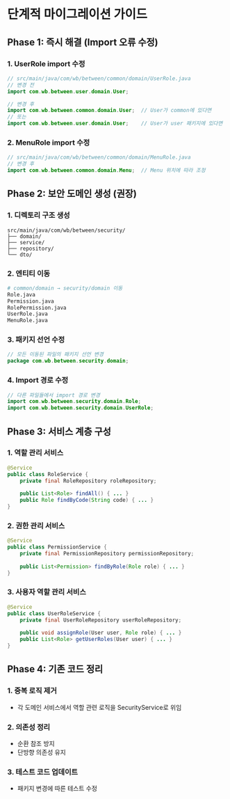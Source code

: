# 단계적 마이그레이션 가이드

## Phase 1: 즉시 해결 (Import 오류 수정)

### 1. UserRole import 수정
```java
// src/main/java/com/wb/between/common/domain/UserRole.java
// 변경 전
import com.wb.between.user.domain.User;

// 변경 후  
import com.wb.between.common.domain.User;  // User가 common에 있다면
// 또는
import com.wb.between.user.domain.User;    // User가 user 패키지에 있다면
```

### 2. MenuRole import 수정
```java
// src/main/java/com/wb/between/common/domain/MenuRole.java
// 변경 후
import com.wb.between.common.domain.Menu;  // Menu 위치에 따라 조정
```

## Phase 2: 보안 도메인 생성 (권장)

### 1. 디렉토리 구조 생성
```
src/main/java/com/wb/between/security/
├── domain/
├── service/
├── repository/
└── dto/
```

### 2. 엔티티 이동
```bash
# common/domain → security/domain 이동
Role.java
Permission.java  
RolePermission.java
UserRole.java
MenuRole.java
```

### 3. 패키지 선언 수정
```java
// 모든 이동된 파일의 패키지 선언 변경
package com.wb.between.security.domain;
```

### 4. Import 경로 수정
```java
// 다른 파일들에서 import 경로 변경
import com.wb.between.security.domain.Role;
import com.wb.between.security.domain.UserRole;
```

## Phase 3: 서비스 계층 구성

### 1. 역할 관리 서비스
```java
@Service
public class RoleService {
    private final RoleRepository roleRepository;
    
    public List<Role> findAll() { ... }
    public Role findByCode(String code) { ... }
}
```

### 2. 권한 관리 서비스  
```java
@Service
public class PermissionService {
    private final PermissionRepository permissionRepository;
    
    public List<Permission> findByRole(Role role) { ... }
}
```

### 3. 사용자 역할 관리 서비스
```java
@Service
public class UserRoleService {
    private final UserRoleRepository userRoleRepository;
    
    public void assignRole(User user, Role role) { ... }
    public List<Role> getUserRoles(User user) { ... }
}
```

## Phase 4: 기존 코드 정리

### 1. 중복 로직 제거
- 각 도메인 서비스에서 역할 관련 로직을 SecurityService로 위임

### 2. 의존성 정리
- 순환 참조 방지
- 단방향 의존성 유지

### 3. 테스트 코드 업데이트
- 패키지 변경에 따른 테스트 수정